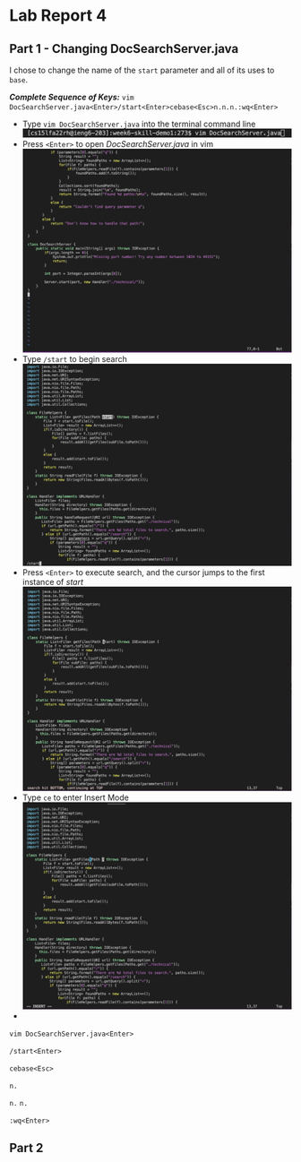 # Lab Report 4
## Part 1 - Changing DocSearchServer.java

I chose to change the name of the `start` parameter and all of its uses to `base`.

***Complete Sequence of Keys:*** `vim DocSearchServer.java<Enter>/start<Enter>cebase<Esc>n.n.n.:wq<Enter>`
- Type `vim DocSearchServer.java` into the terminal command line ![`vim DocSearchServer.java`](LabReport_4.1.png)
- Press `<Enter>` to open *DocSearchServer.java* in vim ![`Enter`](LabReport_4.2.png)
- Type `/start` to begin search ![`/start`](LabReport_4.3.png)
- Press `<Enter>` to execute search, and the cursor jumps to the first instance of *start* ![`<Enter>`](LabReport_4.4.png)
- Type `ce` to enter Insert Mode ![`ce`](LabReport_4.5.png)
- 


`vim DocSearchServer.java<Enter>`

`/start<Enter>`

`cebase<Esc>`

`n.`

`n.`
`n.`

`:wq<Enter>`

## Part 2
